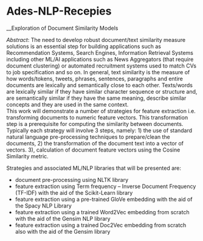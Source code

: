 # Ades-NLP-Recepies
__Exploration of Document Similarity Models

_Abstract_: 
The need to develop robust document/text similarity measure solutions is an essential step for building applications such as Recommendation Systems, Search Engines, Information Retrieval Systems including other ML/AI applications such as News Aggregators  (that require document clustering) or automated recruitment systems used to match CVs to job specification and so on. In general, text similarity is the measure of how words/tokens, tweets, phrases, sentences, paragraphs and entire documents are lexically and semantically close to each other. Texts/words are lexically similar if they have similar character sequence or structure and, are semantically similar if they have the same meaning, describe similar concepts and they are used in the same context.  
This work will demonstrate a number of strategies for feature extraction i.e. transforming documents to numeric feature vectors. This transformation step is a prerequisite for computing the similarity between documents. Typically each strategy will involve 3 steps, namely: 1) the use of standard natural language pre-processing techniques to prepare/clean the documents, 2) the transformation of the document text into a vector of vectors. 3), calculation of document feature vectors using the Cosine Similarity metric.

Strategies and associated ML/NLP libraries that will be presented are:
  - document pre-processing using NLTK library
  - feature extraction using Term frequency – Inverse Document Frequency (TF-IDF) with the aid of the Scikit-Learn library
  - feature extraction using a pre-trained GloVe embedding with the aid of the Spacy NLP Library
  - feature extraction using a trained Word2Vec embedding from scratch with the aid of the Gensim NLP library
  - feature extraction using a trained Doc2Vec embedding from scratch also with the aid of the Gensim library

